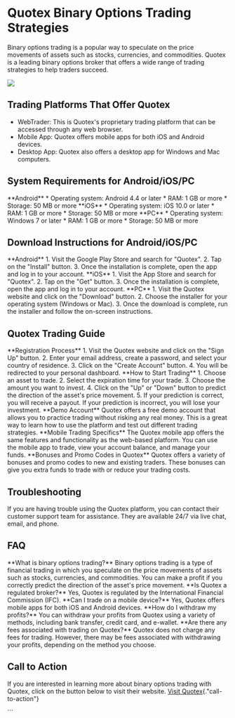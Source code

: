 # Quotex Binary Options Trading Strategies

Binary options trading is a popular way to speculate on the price
movements of assets such as stocks, currencies, and commodities. Quotex
is a leading binary options broker that offers a wide range of trading
strategies to help traders succeed.

[![](https://static.quotex.io/files/4_en/300_250.jpg)](https://traff.sbs/brokerqxlid)

## Trading Platforms That Offer Quotex

-   WebTrader: This is Quotex\'s proprietary trading platform that can
    be accessed through any web browser.
-   Mobile App: Quotex offers mobile apps for both iOS and Android
    devices.
-   Desktop App: Quotex also offers a desktop app for Windows and Mac
    computers.

## System Requirements for Android/iOS/PC

\*\*Android\*\* \* Operating system: Android 4.4 or later \* RAM: 1 GB
or more \* Storage: 50 MB or more \*\*iOS\*\* \* Operating system: iOS
10.0 or later \* RAM: 1 GB or more \* Storage: 50 MB or more \*\*PC\*\*
\* Operating system: Windows 7 or later \* RAM: 1 GB or more \* Storage:
50 MB or more

## Download Instructions for Android/iOS/PC

\*\*Android\*\* 1. Visit the Google Play Store and search for
"Quotex". 2. Tap on the "Install" button. 3. Once the
installation is complete, open the app and log in to your account.
\*\*iOS\*\* 1. Visit the App Store and search for "Quotex". 2. Tap
on the "Get" button. 3. Once the installation is complete, open
the app and log in to your account. \*\*PC\*\* 1. Visit the Quotex
website and click on the "Download" button. 2. Choose the
installer for your operating system (Windows or Mac). 3. Once the
download is complete, run the installer and follow the on-screen
instructions.

## Quotex Trading Guide

\*\*Registration Process\*\* 1. Visit the Quotex website and click on
the "Sign Up" button. 2. Enter your email address, create a
password, and select your country of residence. 3. Click on the
"Create Account" button. 4. You will be redirected to your
personal dashboard. \*\*How to Start Trading\*\* 1. Choose an asset to
trade. 2. Select the expiration time for your trade. 3. Choose the
amount you want to invest. 4. Click on the "Up" or "Down"
button to predict the direction of the asset\'s price movement. 5. If
your prediction is correct, you will receive a payout. If your
prediction is incorrect, you will lose your investment. \*\*Demo
Account\*\* Quotex offers a free demo account that allows you to
practice trading without risking any real money. This is a great way to
learn how to use the platform and test out different trading strategies.
\*\*Mobile Trading Specifics\*\* The Quotex mobile app offers the same
features and functionality as the web-based platform. You can use the
mobile app to trade, view your account balance, and manage your funds.
\*\*Bonuses and Promo Codes in Quotex\*\* Quotex offers a variety of
bonuses and promo codes to new and existing traders. These bonuses can
give you extra funds to trade with or reduce your trading costs.

## Troubleshooting

If you are having trouble using the Quotex platform, you can contact
their customer support team for assistance. They are available 24/7 via
live chat, email, and phone.

## FAQ

\*\*What is binary options trading?\*\* Binary options trading is a type
of financial trading in which you speculate on the price movements of
assets such as stocks, currencies, and commodities. You can make a
profit if you correctly predict the direction of the asset\'s price
movement. \*\*Is Quotex a regulated broker?\*\* Yes, Quotex is regulated
by the International Financial Commission (IFC). \*\*Can I trade on a
mobile device?\*\* Yes, Quotex offers mobile apps for both iOS and
Android devices. \*\*How do I withdraw my profits?\*\* You can withdraw
your profits from Quotex using a variety of methods, including bank
transfer, credit card, and e-wallet. \*\*Are there any fees associated
with trading on Quotex?\*\* Quotex does not charge any fees for trading.
However, there may be fees associated with withdrawing your profits,
depending on the method you choose.

## Call to Action

If you are interested in learning more about binary options trading with
Quotex, click on the button below to visit their website. [Visit
Quotex](\%22https://traff.sbs/brokerqxsignup\%22){."call-to-action"}

\`\`\`

